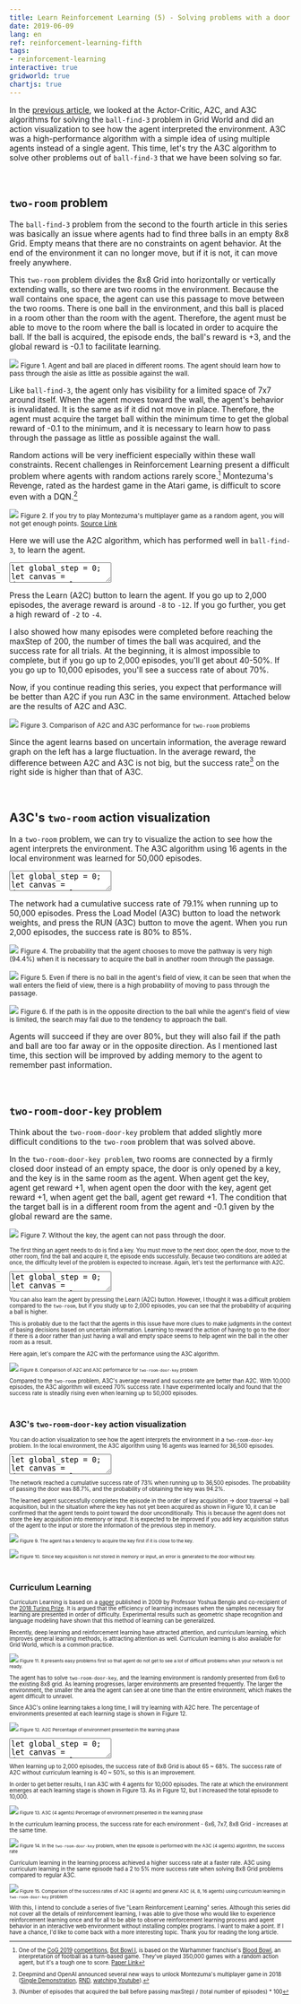 ```yaml
---
title: Learn Reinforcement Learning (5) - Solving problems with a door and a key
date: 2019-06-09
lang: en
ref: reinforcement-learning-fifth
tags:
- reinforcement-learning
interactive: true
gridworld: true
chartjs: true
---
```


In the [previous article](<https://greentec.github.io/reinforcement-learning-fourth-en/>), we looked at the Actor-Critic, A2C, and A3C algorithms for solving the `ball-find-3` problem in Grid World and did an action visualization to see how the agent interpreted the environment. A3C was a high-performance algorithm with a simple idea of using multiple agents instead of a single agent. This time, let's try the A3C algorithm to solve other problems out of `ball-find-3` that we have been solving so far.

&nbsp;
## `two-room` problem

The `ball-find-3` problem from the second to the fourth article in this series was basically an issue where agents had to find three balls in an empty 8x8 Grid. Empty means that there are no constraints on agent behavior. At the end of the environment it can no longer move, but if it is not, it can move freely anywhere.

This `two-room` problem divides the 8x8 Grid into horizontally or vertically extending walls, so there are two rooms in the environment. Because the wall contains one space, the agent can use this passage to move between the two rooms. There is one ball in the environment, and this ball is placed in a room other than the room with the agent. Therefore, the agent must be able to move to the room where the ball is located in order to acquire the ball. If the ball is acquired, the episode ends, the ball's reward is +3, and the global reward is -0.1 to facilitate learning.

![](<../images/rl5_0.png>)
<small>Figure 1. Agent and ball are placed in different rooms. The agent should learn how to pass through the aisle as little as possible against the wall.</small>

Like `ball-find-3`, the agent only has visibility for a limited space of 7x7 around itself. When the agent moves toward the wall, the agent's behavior is invalidated. It is the same as if it did not move in place. Therefore, the agent must acquire the target ball within the minimum time to get the global reward of -0.1 to the minimum, and it is necessary to learn how to pass through the passage as little as possible against the wall.

Random actions will be very inefficient especially within these wall constraints. Recent challenges in Reinforcement Learning present a difficult problem where agents with random actions rarely score.[^1] Montezuma's Revenge, rated as the hardest game in the Atari game, is difficult to score even with a DQN.[^2]

[^1]: One of the [CoG 2019](<http://ieee-cog.org/>) [competitions](<http://ieee-cog.org/competitions_conference/>), [Bot Bowl I](<https://bot-bowl.com/>), is based on the Warhammer franchise's [Blood Bowl](<https://store.steampowered.com/app/236690/Blood_Bowl_2/>), an interpretation of football as a turn-based game. They've played 350,000 games with a random action agent, but it's a tough one to score. [Paper Link](<https://njustesen.github.io/njustesen/publications/justesen2018blood.pdf>)

![](<../images/rl5_1.gif>)
<small>Figure 2. If you try to play Montezuma's multiplayer game as a random agent, you will not get enough points. [Source Link](<https://openai.com/blog/learning-montezumas-revenge-from-a-single-demonstration/>)</small>

[^2]: Deepmind and OpenAI announced several new ways to unlock Montezuma's multiplayer game in 2018 ([Single Demonstration](<https://openai.com/blog/learning-montezumas-revenge-from-a-single-demonstration/>), [RND](<https://openai.com/blog/reinforcement-learning-with-prediction-based-rewards/>), [watching Youtube](<https://arxiv.org/abs/1805.11592v1>)).

Here we will use the A2C algorithm, which has performed well in `ball-find-3`, to learn the agent.


<div>
<textarea class='codeeditor canvas hidden'>
let global_step = 0;
let canvas = document.getElementById('editor_canvas_0');
canvas.width = 410;
canvas.height = 310;
removeClass(canvas, 'previewOutside');
addClass(canvas, 'previewOutside_410');
let ctx = canvas.getContext('2d');
let env = new Env(8, canvas);
env.maxEpisodes = 2000;
const title = 'A2C';
ctx.beginPath();
ctx.fillStyle = 'lightcyan';
ctx.font = '11px monospace';
ctx.fillText(title, env.grid_W * env.grid_width + 10, 10);
ctx.closePath();
let agent = new ActorCriticAgent(env, Math.floor(Math.random() * env.grid_W), Math.floor(Math.random() * env.grid_W), canvas);
agent.ball_count = 1;
agent.vision = true;
env.setEntityWithWall(agent, {'ball': 1});
env.draw();
agent.draw();
let ball_get_count = 0;

const post = document.getElementsByClassName('post')[0];
let button = document.createElement('button');
button.style.position = 'absolute';
button.style.top = (canvas.parentNode.offsetTop + 10).toString() + 'px';
button.width = 410 - env.grid_W * env.grid_width - 30;
button.style.left = (post.offsetLeft + post.offsetWidth - button.width - 20).toString() + 'px';
button.innerHTML = 'Learn(A2C)';
canvas.parentNode.appendChild(button);

let button2 = document.createElement('button');
button2.style.position = 'absolute';
button2.style.top = (canvas.parentNode.offsetTop + 35).toString() + 'px';
button2.width = 410 - env.grid_W * env.grid_width - 30;
button2.style.left = (post.offsetLeft + post.offsetWidth - button2.width - 20).toString() + 'px';
button2.innerHTML = 'Run(A2C)';
button2.disabled = true;
canvas.parentNode.appendChild(button2);

let is_running = false;
let rewards_array = [];

let epsilon = 1.0;
let epsilon_min = 0.01;
let epsilon_multiply = 0.9999;

button.onclick = function() {
    if (is_running) return;
    is_running = true;
    iterate(true);
}

button2.onclick = function() {
    if (is_running) {
        // PAUSE
        is_running = false;

        button2.innerHTML = 'Run(A2C)';
    }
    else {
        is_running = true;
        env.maxEpisodes += 1;

        agent.x = Math.floor(Math.random() * env.grid_W);
        agent.y = Math.floor(Math.random() * env.grid_W);
        agent.reward = 0;
        agent.dir = 3;
        agent.key = false;

        // env.episodes += 1;
        env.steps = 0;
        env.reset();

        agent.ball_count = 1;
        while (true) {
            if (env.setEntityWithWall(agent, {'ball': 1}) !== null) {
                break;
            }
        }

        run();

        button2.innerHTML = 'PAUSE';
    }
}

function getAction(agent, input) {
    // if (Math.random() < epsilon) {
    //     return Math.floor(Math.random() * 4);
    // }
    return tf.tidy(() => {
        let inputTensor = tf.tensor4d(input, [1, 7, 7, 1]);
        const logits = agent.actor.predict(inputTensor);
        const actions = tf.multinomial(logits, 1, null, true);
        return actions.dataSync()[0];
    });
}

function getVision(agent) {
    let top, left;
    left = agent.x - agent.visionForward;
    top = agent.y - agent.visionForward;
    let s = [];

    for (let y = top; y < top + agent.visionForward * 2 + 1; y += 1) {
        for (let x = left; x < left + agent.visionForward * 2 + 1; x += 1) {
            if (x >= 0 && x < env.width &&
                y >= 0 && y < env.height) {
                if (env.grid[y][x].length > 0) {
                    s.push(object_to_idx[env.grid[y][x][0].type]);
                }
                else {
                    s.push(object_to_idx['empty']);
                }
            }
            else {
                s.push(object_to_idx['unseen']);
            }
        }
    }

    return s;
}

function run(is_loop = true) {
    const state = getVision(agent);
    const action = getAction(agent, state);
    let reward, done;
    [reward, done] = agent.step(action);
    agent.reward += reward;
    agent.reward = parseFloat((agent.reward).toFixed(2));

    ctx.clearRect(0, 0, env.grid_W * env.grid_width + 10, canvas.height);

    env.steps += 1;
    env.draw();
    agent.draw();

    if (done || env.steps >= env.maxSteps) {
        rewards_array.push(Math.floor(agent.reward * 10) / 10);
        if (rewards_array.length > 1) {
            ctx.clearRect(env.grid_W * env.grid_width + 10, 0, canvas.width, canvas.height);
            env.drawRewardGraph(rewards_array.slice(rewards_array.length - 100), 255, 70);

            ctx.beginPath();
            ctx.fillStyle = 'lightcyan';
            ctx.font = '11px monospace';
            ctx.fillText(title, env.grid_W * env.grid_width + 10, 10);
            ctx.closePath();

            ctx.beginPath();
            ctx.fillStyle = 'limegreen';
            ctx.font = '14px monospace';
            let avg = rewards_array.reduce((acc, cur) => acc+cur, 0) / rewards_array.length;
            ctx.fillText(`avg. reward: ${Math.floor(avg * 10) / 10}`, env.grid_W * env.grid_width + 20, env.grid_W * env.grid_width + 60);
            ctx.closePath();
        }
    }
    if (is_loop && env.episodes < env.maxEpisodes) {
        window.requestAnimationFrame(iterate);
    }
}

async function iterate(is_loop = true) {
    const state = getVision(agent);
    const action = getAction(agent, state);
    let reward, done;
    [reward, done] = agent.step(action);
    agent.reward += reward;
    agent.reward = parseFloat((agent.reward).toFixed(2));
    const next_state = getVision(agent);
    await agent.train_model(state, action, reward, next_state, done);

    // epsilon_decay
    if (epsilon > epsilon_min) {
        epsilon = epsilon * epsilon_multiply;
        epsilon = Math.floor(epsilon * 10000) / 10000;
    }

    ctx.clearRect(0, 0, env.grid_W * env.grid_width + 10, canvas.height);

    env.steps += 1;
    env.draw();
    agent.draw();

    if (done || env.steps >= env.maxSteps) {
        env.episodes += 1;
        rewards_array.push(Math.floor(agent.reward * 10) / 10);
        if (rewards_array.length > 1) {
            ctx.clearRect(env.grid_W * env.grid_width + 10, 0, canvas.width, canvas.height);
            env.drawRewardGraph(rewards_array.slice(rewards_array.length - 100), 255, 70);

            ctx.beginPath();
            ctx.fillStyle = 'lightcyan';
            ctx.font = '11px monospace';
            ctx.fillText(title, env.grid_W * env.grid_width + 10, 10);
            ctx.closePath();

            if (agent.ball_count === 0) {
                ball_get_count += 1;
            }

            ctx.beginPath();
            ctx.fillStyle = '#00ff00';
            ctx.font = '14px monospace';
            ctx.fillText(`ball: ${ball_get_count}/${env.episodes} (${Math.floor(ball_get_count/env.episodes*1000)/10}%)`, env.grid_W * env.grid_width + 20, env.grid_W * env.grid_width + 20);
            ctx.closePath();

            ctx.beginPath();
            ctx.fillStyle = 'white';
            ctx.font = '14px monospace';
            ctx.fillText(`epsilon: ${epsilon}`, env.grid_W * env.grid_width + 20, env.grid_W * env.grid_width + 40);
            ctx.closePath();

            ctx.beginPath();
            ctx.fillStyle = 'limegreen';
            ctx.font = '14px monospace';
            let avg = rewards_array.reduce((acc, cur) => acc+cur, 0) / rewards_array.length;
            ctx.fillText(`avg. reward: ${Math.floor(avg * 10) / 10}`, env.grid_W * env.grid_width + 20, env.grid_W * env.grid_width + 60);
            ctx.closePath();
        }

        agent.x = Math.floor(Math.random() * env.grid_W);
        agent.y = Math.floor(Math.random() * env.grid_W);
        agent.reward = 0;
        agent.dir = 3;
        agent.key = false;


        env.steps = 0;
        env.reset();

        agent.ball_count = 1;
        while (true) {
            if (env.setEntityWithWall(agent, {'ball': 1}) !== null) {
                break;
            }
        }
    }
    if (is_running && is_loop && env.episodes < env.maxEpisodes) {
        window.requestAnimationFrame(iterate);
    }
    else {
        button.disabled = true;
        button2.disabled = false;
        is_running = false;
    }
}

window.addEventListener('resize', function() {
    button.style.top = (canvas.parentNode.offsetTop + 10).toString() + 'px';
    button.style.left = (post.offsetLeft + post.offsetWidth - button.width - 30).toString() + 'px';

    button2.style.top = (canvas.parentNode.offsetTop + 35).toString() + 'px';
    button2.style.left = (post.offsetLeft + post.offsetWidth - button2.width - 30).toString() + 'px';
});</textarea>
</div>

Press the Learn (A2C) button to learn the agent. If you go up to 2,000 episodes, the average reward is around `-8` to `-12`. If you go further, you get a high reward of `-2` to `-4`.

I also showed how many episodes were completed before reaching the maxStep of 200, the number of times the ball was acquired, and the success rate for all trials. At the beginning, it is almost impossible to complete, but if you go up to 2,000 episodes, you'll get about 40-50%. If you go up to 10,000 episodes, you'll see a success rate of about 70%.

Now, if you continue reading this series, you expect that performance will be better than A2C if you run A3C in the same environment. Attached below are the results of A2C and A3C.

![](<../images/rl5_2.png>)
<small>Figure 3. Comparison of A2C and A3C performance for `two-room` problems</small>

Since the agent learns based on uncertain information, the average reward graph on the left has a large fluctuation. In the average reward, the difference between A2C and A3C is not big, but the success rate[^3] on the right side is higher than that of A3C.

[^3]: (Number of episodes that acquired the ball before passing maxStep) / (total number of episodes) * 100


&nbsp;
## A3C's `two-room` action visualization

In a `two-room` problem, we can try to visualize the action to see how the agent interprets the environment. The A3C algorithm using 16 agents in the local environment was learned for 50,000 episodes.

<div>
<textarea class='codeeditor canvas hidden'>
let global_step = 0;
let canvas = document.getElementById('editor_canvas_1');
canvas.width = 410;
canvas.height = 330;
removeClass(canvas, 'previewOutside');
addClass(canvas, 'previewOutside_410_330');
let ctx = canvas.getContext('2d');
let env = new Env(8, canvas);
env.maxEpisodes = 2000;
const title = 'A3C (16 agents)';
ctx.beginPath();
ctx.fillStyle = 'lightcyan';
ctx.font = '11px monospace';
ctx.fillText(title, env.grid_W * env.grid_width + 10, 10);
ctx.closePath();
let agent = new ActorCriticAgent(env, Math.floor(Math.random() * env.grid_W), Math.floor(Math.random() * env.grid_W), canvas);
agent.ball_count = 1;
agent.vision = true;
env.setEntityWithWall(agent, {'ball': 1});
env.draw();
agent.draw();
let ball_get_count = 0;

const post = document.getElementsByClassName('post')[0];
let button = document.createElement('button');
button.style.position = 'absolute';
button.style.top = (canvas.parentNode.offsetTop + 10).toString() + 'px';
button.width = 410 - env.grid_W * env.grid_width - 30;
button.style.left = (post.offsetLeft + post.offsetWidth - button.width - 20).toString() + 'px';
button.innerHTML = 'Load Model(A3C)';
canvas.parentNode.appendChild(button);

let button2 = document.createElement('button');
button2.style.position = 'absolute';
button2.style.top = (canvas.parentNode.offsetTop + 35).toString() + 'px';
button2.width = 410 - env.grid_W * env.grid_width - 30;
button2.style.left = (post.offsetLeft + post.offsetWidth - button2.width - 20).toString() + 'px';
button2.innerHTML = 'Run(A3C)';
button2.disabled = true;
canvas.parentNode.appendChild(button2);

let is_running = false;
let rewards_array = [];

let epsilon = 0.3;
let epsilon_min = 0.0;
let epsilon_multiply = 0.99;

const prob_arrow_string = ['→','↓','←','↑'];

button.onclick = async function() {
    // if (is_running) return;
    // is_running = true;
    // iterate(true);
    const actor_model = await tf.loadModel(
        'https://raw.githubusercontent.com/greentec/greentec.github.io/master/public/other/weights/tworoom_grid_8_ball_1_50000_a3c_agent_16_actor/model.json',
        'https://raw.githubusercontent.com/greentec/greentec.github.io/master/public/other/weights/tworoom_grid_8_ball_1_50000_a3c_agent_16_actor/weights.bin'
    );
    agent.actor = actor_model;
    console.log('actor model is loaded.');

    const critic_model = await tf.loadModel(
        'https://raw.githubusercontent.com/greentec/greentec.github.io/master/public/other/weights/tworoom_grid_8_ball_1_50000_a3c_agent_16_critic/model.json',
        'https://raw.githubusercontent.com/greentec/greentec.github.io/master/public/other/weights/tworoom_grid_8_ball_1_50000_a3c_agent_16_critic/weights.bin'
    );
    agent.critic = critic_model;
    console.log('critic model is loaded.');

    button.disabled = true;
    button2.disabled = false;
}

button2.onclick = function() {
    if (is_running) {
        // PAUSE
        is_running = false;

        button2.innerHTML = 'Run(A3C)';
    }
    else {
        is_running = true;

        agent.x = Math.floor(Math.random() * env.grid_W);
        agent.y = Math.floor(Math.random() * env.grid_W);
        agent.reward = 0;
        agent.dir = 3;

        // env.episodes += 1;
        env.steps = 0;
        env.reset();

        agent.ball_count = 1;
        while (true) {
            if (env.setEntityWithWall(agent, {'ball': 1}) !== null) {
                break;
            }
        }

        run();

        button2.innerHTML = 'PAUSE';
    }
}

function getAction(agent, input) {
    // if (Math.random() < epsilon) {
    //     return Math.floor(Math.random() * 4);
    // }
    return tf.tidy(() => {
        let inputTensor = tf.tensor4d(input, [1, 7, 7, 1]);
        const logits = agent.actor.predict(inputTensor);
        const actions = tf.multinomial(logits, 1, null, true);
        return actions.dataSync()[0];
    });
}

function getVision(agent) {
    let top, left;
    left = agent.x - agent.visionForward;
    top = agent.y - agent.visionForward;
    let s = [];

    for (let y = top; y < top + agent.visionForward * 2 + 1; y += 1) {
        for (let x = left; x < left + agent.visionForward * 2 + 1; x += 1) {
            if (x >= 0 && x < env.width &&
                y >= 0 && y < env.height) {
                if (env.grid[y][x].length > 0) {
                    s.push(object_to_idx[env.grid[y][x][0].type]);
                }
                else {
                    s.push(object_to_idx['empty']);
                }
            }
            else {
                s.push(object_to_idx['unseen']);
            }
        }
    }

    return s;
}

function run(is_loop = true) {
    const state = getVision(agent);
    const action = getAction(agent, state);
    let reward, done;
    [reward, done] = agent.step(action);
    agent.reward += reward;
    agent.reward = parseFloat((agent.reward).toFixed(2));

    ctx.clearRect(0, 0, env.grid_W * env.grid_width + 10, canvas.height);

    env.steps += 1;
    env.draw();
    agent.draw();

    if (done || env.steps >= env.maxSteps) {
        rewards_array.push(Math.floor(agent.reward * 10) / 10);
        if (rewards_array.length > 1) {
            ctx.clearRect(env.grid_W * env.grid_width + 10, 0, canvas.width, canvas.height);
            env.drawRewardGraph(rewards_array.slice(rewards_array.length - 100), 255, 70);

            ctx.beginPath();
            ctx.fillStyle = 'lightcyan';
            ctx.font = '11px monospace';
            ctx.fillText(title, env.grid_W * env.grid_width + 10, 10);
            ctx.closePath();

            ctx.beginPath();
            ctx.fillStyle = 'limegreen';
            ctx.font = '14px monospace';
            let avg = rewards_array.reduce((acc, cur) => acc+cur, 0) / rewards_array.length;
            ctx.fillText(`avg. reward: ${Math.floor(avg * 10) / 10}`, env.grid_W * env.grid_width + 20, env.grid_W * env.grid_width + 60);
            ctx.closePath();
        }
    }
    if (is_loop && env.episodes < env.maxEpisodes) {
        window.requestAnimationFrame(iterate);
    }
}

async function iterate(is_loop = true) {
    const state = getVision(agent);
    const action = getAction(agent, state);
    let reward, done;
    [reward, done] = agent.step(action);
    agent.reward += reward;
    agent.reward = parseFloat((agent.reward).toFixed(2));
    const next_state = getVision(agent);
    // await agent.train_model(state, action, reward, next_state, done);

    let logits = null;
    tf.tidy(() => {
        const inputTensor = tf.tensor4d(next_state, [1, 7, 7, 1]);
        const logits_tensor = agent.actor.predict(inputTensor);
        logits = logits_tensor.dataSync();
    });

    ctx.clearRect(0, 0, env.grid_W * env.grid_width + 10, canvas.height);

    env.steps += 1;
    env.draw();
    agent.draw();

    // draw action
    // console.log(logits);
    let prob_string = '';
    for (let i = 0; i < logits.length; i += 1) {
        // arrow
        ctx.beginPath();
        ctx.lineWidth = 3;
        ctx.strokeStyle = 'rgb(0,255,0)';
        ctx.moveTo((agent.x + 0.5) * env.grid_width, (agent.y + 0.5) * env.grid_width);
        ctx.lineTo(
            (agent.x + 0.5) * env.grid_width + logits[i] * dirs[i][0] * env.grid_width * 0.8,
            (agent.y + 0.5) * env.grid_width + logits[i] * dirs[i][1] * env.grid_width * 0.8
        );
        ctx.stroke();
        ctx.closePath();

        prob_string += prob_arrow_string[i] + `${Math.floor(logits[i] * 1000) / 10}%` + ' ';
    }

    // prob text
    ctx.beginPath();
    ctx.fillStyle = 'rgb(0,255,255)';
    ctx.fillText(
        prob_string,
        10,
        env.grid_W * env.grid_width + 80
    );    
    ctx.closePath();

    ctx.lineWidth = 1;

    if (done || env.steps >= env.maxSteps) {
        env.episodes += 1;

        rewards_array.push(Math.floor(agent.reward * 10) / 10);
        if (rewards_array.length > 1) {
            ctx.clearRect(env.grid_W * env.grid_width + 10, 0, canvas.width, canvas.height);
            env.drawRewardGraph(rewards_array.slice(rewards_array.length - 100), 255, 70);

            if (agent.ball_count === 0) {
                ball_get_count += 1;
            }

            ctx.beginPath();
            ctx.fillStyle = '#00ff00';
            ctx.font = '14px monospace';
            ctx.fillText(`ball: ${ball_get_count}/${env.episodes} (${Math.floor(ball_get_count/env.episodes*1000)/10}%)`, env.grid_W * env.grid_width + 20, env.grid_W * env.grid_width + 20);
            ctx.closePath();

            // ctx.beginPath();
            // ctx.fillStyle = 'white';
            // ctx.font = '14px monospace';
            // ctx.fillText(`epsilon: ${epsilon}`, env.grid_W * env.grid_width + 20, env.grid_W * env.grid_width + 40);
            // ctx.closePath();

            ctx.beginPath();
            ctx.fillStyle = 'limegreen';
            ctx.font = '14px monospace';
            let avg = rewards_array.reduce((acc, cur) => acc+cur, 0) / rewards_array.length;
            ctx.fillText(`avg. reward: ${Math.floor(avg * 10) / 10}`, env.grid_W * env.grid_width + 20, env.grid_W * env.grid_width + 60);
            ctx.closePath();
        }

        agent.x = Math.floor(Math.random() * env.grid_W);
        agent.y = Math.floor(Math.random() * env.grid_W);
        agent.reward = 0;
        agent.dir = 3;

        env.steps = 0;
        env.reset();

        // epsilon_decay
        // if (epsilon > epsilon_min) {
        //     epsilon = epsilon * epsilon_multiply;
        //     epsilon = Math.floor(epsilon * 10000) / 10000;
        // }

        agent.ball_count = 1;
        while (true) {
            if (env.setEntityWithWall(agent, {'ball': 1}) !== null) {
                break;
            }
        }
    }
    if (is_running && is_loop && env.episodes < env.maxEpisodes) {
        window.requestAnimationFrame(iterate);
    }
    else {
        button.disabled = true;
        button2.disabled = false;
        is_running = false;
    }
}

window.addEventListener('resize', function() {
    button.style.top = (canvas.parentNode.offsetTop + 10).toString() + 'px';
    button.style.left = (post.offsetLeft + post.offsetWidth - button.width - 30).toString() + 'px';

    button2.style.top = (canvas.parentNode.offsetTop + 35).toString() + 'px';
    button2.style.left = (post.offsetLeft + post.offsetWidth - button2.width - 30).toString() + 'px';
});</textarea>
</div>

The network had a cumulative success rate of 79.1% when running up to 50,000 episodes. Press the Load Model (A3C) button to load the network weights, and press the RUN (A3C) button to move the agent. When you run 2,000 episodes, the success rate is 80% to 85%.

![](<../images/rl5_4.png>)
<small>Figure 4. The probability that the agent chooses to move the pathway is very high (94.4%) when it is necessary to acquire the ball in another room through the passage.</small>

![](<../images/rl5_5.png>)
<small>Figure 5. Even if there is no ball in the agent's field of view, it can be seen that when the wall enters the field of view, there is a high probability of moving to pass through the passage.</small>

![](<../images/rl5_6.png>)
<small>Figure 6. If the path is in the opposite direction to the ball while the agent's field of view is limited, the search may fail due to the tendency to approach the ball.</small>

Agents will succeed if they are over 80%, but they will also fail if the path and ball are too far away or in the opposite direction. As I mentioned last time, this section will be improved by adding memory to the agent to remember past information.


&nbsp;
## `two-room-door-key` problem

Think about the `two-room-door-key` problem that added slightly more difficult conditions to the `two-room` problem that was solved above.

In the `two-room-door-key problem`, two rooms are connected by a firmly closed door instead of an empty space, the door is only opened by a key, and the key is in the same room as the agent. When agent get the key, agent get reward +1, when agent open the door with the key, agent get reward +1, when agent get the ball, agent get reward +1. The condition that the target ball is in a different room from the agent and -0.1 given by the global reward are the same.

![](<../images/rl5_3.gif>)
<small>Figure 7. Without the key, the agent can not pass through the door.<small>

The first thing an agent needs to do is find a key. You must move to the next door, open the door, move to the other room, find the ball and acquire it, the episode ends successfully. Because two conditions are added at once, the difficulty level of the problem is expected to increase. Again, let's test the performance with A2C.


<div>
<textarea class='codeeditor canvas hidden'>
let global_step = 0;
let canvas = document.getElementById('editor_canvas_2');
canvas.width = 410;
canvas.height = 310;
removeClass(canvas, 'previewOutside');
addClass(canvas, 'previewOutside_410');
let ctx = canvas.getContext('2d');
let env = new Env(8, canvas);
env.maxEpisodes = 2000;
const title = 'A2C';
ctx.beginPath();
ctx.fillStyle = 'lightcyan';
ctx.font = '11px monospace';
ctx.fillText(title, env.grid_W * env.grid_width + 10, 10);
ctx.closePath();
let agent = new ActorCriticAgent(env, Math.floor(Math.random() * env.grid_W), Math.floor(Math.random() * env.grid_W), canvas);
agent.ball_count = 1;
agent.door_count = 1;
agent.vision = true;
agent.key = false;
env.setEntityWithWall(agent, {'ball': 1, 'door': 1, 'key': 1});
env.draw();
agent.draw();
let ball_get_count = 0;
let door_get_count = 0;
let key_get_count = 0;

const post = document.getElementsByClassName('post')[0];
let button = document.createElement('button');
button.style.position = 'absolute';
button.style.top = (canvas.parentNode.offsetTop + 10).toString() + 'px';
button.width = 410 - env.grid_W * env.grid_width - 30;
button.style.left = (post.offsetLeft + post.offsetWidth - button.width - 20).toString() + 'px';
button.innerHTML = 'Learn(A2C)';
canvas.parentNode.appendChild(button);

let button2 = document.createElement('button');
button2.style.position = 'absolute';
button2.style.top = (canvas.parentNode.offsetTop + 35).toString() + 'px';
button2.width = 410 - env.grid_W * env.grid_width - 30;
button2.style.left = (post.offsetLeft + post.offsetWidth - button2.width - 20).toString() + 'px';
button2.innerHTML = 'Run(A2C)';
button2.disabled = true;
canvas.parentNode.appendChild(button2);

let is_running = false;
let rewards_array = [];

let epsilon = 1.0;
let epsilon_min = 0.01;
let epsilon_multiply = 0.9999;

button.onclick = function() {
    if (is_running) return;
    is_running = true;
    iterate(true);
}

button2.onclick = function() {
    if (is_running) {
        // PAUSE
        is_running = false;

        button2.innerHTML = 'Run(A2C)';
    }
    else {
        is_running = true;
        env.maxEpisodes += 1;

        agent.x = Math.floor(Math.random() * env.grid_W);
        agent.y = Math.floor(Math.random() * env.grid_W);
        agent.reward = 0;
        agent.dir = 3;
        agent.key = false;

        // env.episodes += 1;
        env.steps = 0;
        env.reset();

        agent.ball_count = 1;
        while (true) {
            if (env.setEntityWithWall(agent, {'ball': 1, 'door': 1, 'key': 1}) !== null) {
                break;
            }
        }

        run();

        button2.innerHTML = 'PAUSE';
    }
}

function getAction(agent, input) {
    // if (Math.random() < epsilon) {
    //     return Math.floor(Math.random() * 4);
    // }
    return tf.tidy(() => {
        let inputTensor = tf.tensor4d(input, [1, 7, 7, 1]);
        const logits = agent.actor.predict(inputTensor);
        const actions = tf.multinomial(logits, 1, null, true);
        return actions.dataSync()[0];
    });
}

function getVision(agent) {
    let top, left;
    left = agent.x - agent.visionForward;
    top = agent.y - agent.visionForward;
    let s = [];

    for (let y = top; y < top + agent.visionForward * 2 + 1; y += 1) {
        for (let x = left; x < left + agent.visionForward * 2 + 1; x += 1) {
            if (x >= 0 && x < env.width &&
                y >= 0 && y < env.height) {
                if (env.grid[y][x].length > 0) {
                    s.push(object_to_idx[env.grid[y][x][0].type]);
                }
                else {
                    s.push(object_to_idx['empty']);
                }
            }
            else {
                s.push(object_to_idx['unseen']);
            }
        }
    }

    return s;
}

function run(is_loop = true) {
    const state = getVision(agent);
    const action = getAction(agent, state);
    let reward, done;
    [reward, done] = agent.step(action);
    agent.reward += reward;
    agent.reward = parseFloat((agent.reward).toFixed(2));

    ctx.clearRect(0, 0, env.grid_W * env.grid_width + 10, canvas.height);

    env.steps += 1;
    env.draw();
    agent.draw();

    if (done || env.steps >= env.maxSteps) {
        rewards_array.push(Math.floor(agent.reward * 10) / 10);
        if (rewards_array.length > 1) {
            ctx.clearRect(env.grid_W * env.grid_width + 10, 0, canvas.width, canvas.height);
            env.drawRewardGraph(rewards_array.slice(rewards_array.length - 100), 255, 70);

            ctx.beginPath();
            ctx.fillStyle = 'lightcyan';
            ctx.font = '11px monospace';
            ctx.fillText(title, env.grid_W * env.grid_width + 10, 10);
            ctx.closePath();

            ctx.beginPath();
            ctx.fillStyle = 'limegreen';
            ctx.font = '14px monospace';
            let avg = rewards_array.reduce((acc, cur) => acc+cur, 0) / rewards_array.length;
            ctx.fillText(`avg. reward: ${Math.floor(avg * 10) / 10}`, env.grid_W * env.grid_width + 20, env.grid_W * env.grid_width + 60);
            ctx.closePath();
        }
    }
    if (is_loop && env.episodes < env.maxEpisodes) {
        window.requestAnimationFrame(iterate);
    }
}

async function iterate(is_loop = true) {
    const state = getVision(agent);
    const action = getAction(agent, state);
    let reward, done;
    [reward, done] = agent.step(action);
    agent.reward += reward;
    agent.reward = parseFloat((agent.reward).toFixed(2));
    const next_state = getVision(agent);
    await agent.train_model(state, action, reward, next_state, done);

    // epsilon_decay
    if (epsilon > epsilon_min) {
        epsilon = epsilon * epsilon_multiply;
        epsilon = Math.floor(epsilon * 10000) / 10000;
    }

    ctx.clearRect(0, 0, env.grid_W * env.grid_width + 10, canvas.height);

    env.steps += 1;
    env.draw();
    agent.draw();

    if (done || env.steps >= env.maxSteps) {
        env.episodes += 1;
        rewards_array.push(Math.floor(agent.reward * 10) / 10);
        if (rewards_array.length > 1) {
            ctx.clearRect(env.grid_W * env.grid_width + 10, 0, canvas.width, canvas.height);
            env.drawRewardGraph(rewards_array.slice(rewards_array.length - 100), 255, 70);

            ctx.beginPath();
            ctx.fillStyle = 'lightcyan';
            ctx.font = '11px monospace';
            ctx.fillText(title, env.grid_W * env.grid_width + 10, 10);
            ctx.closePath();

            if (agent.ball_count === 0) {
                ball_get_count += 1;
            }
            if (agent.door_count === 0) {
                door_get_count += 1;
            }
            if (agent.key === true) {
                key_get_count += 1;
            }

            ctx.beginPath();
            ctx.fillStyle = '#00ff00';
            ctx.font = '14px monospace';
            ctx.fillText(`ball: ${ball_get_count}/${env.episodes} (${Math.floor(ball_get_count/env.episodes*1000)/10}%)`, env.grid_W * env.grid_width + 20, env.grid_W * env.grid_width - 20);
            ctx.closePath();

            ctx.beginPath();
            ctx.fillStyle = '#8650c4';
            ctx.font = '14px monospace';
            ctx.fillText(`door: ${door_get_count}/${env.episodes} (${Math.floor(door_get_count/env.episodes*1000)/10}%)`, env.grid_W * env.grid_width + 20, env.grid_W * env.grid_width);
            ctx.closePath();

            ctx.beginPath();
            ctx.fillStyle = '#8650c4';
            ctx.font = '14px monospace';
            ctx.fillText(`key: ${key_get_count}/${env.episodes} (${Math.floor(key_get_count/env.episodes*1000)/10}%)`, env.grid_W * env.grid_width + 20, env.grid_W * env.grid_width + 20);
            ctx.closePath();

            ctx.beginPath();
            ctx.fillStyle = 'white';
            ctx.font = '14px monospace';
            ctx.fillText(`epsilon: ${epsilon}`, env.grid_W * env.grid_width + 20, env.grid_W * env.grid_width + 40);
            ctx.closePath();

            ctx.beginPath();
            ctx.fillStyle = 'limegreen';
            ctx.font = '14px monospace';
            let avg = rewards_array.reduce((acc, cur) => acc+cur, 0) / rewards_array.length;
            ctx.fillText(`avg. reward: ${Math.floor(avg * 10) / 10}`, env.grid_W * env.grid_width + 20, env.grid_W * env.grid_width + 60);
            ctx.closePath();
        }

        agent.x = Math.floor(Math.random() * env.grid_W);
        agent.y = Math.floor(Math.random() * env.grid_W);
        agent.reward = 0;
        agent.dir = 3;
        agent.key = false;


        env.steps = 0;
        env.reset();

        agent.ball_count = 1;
        agent.door_count = 1;
        while (true) {
            if (env.setEntityWithWall(agent, {'ball': 1, 'door': 1, 'key': 1}) !== null) {
                break;
            }
        }
    }
    if (is_running && is_loop && env.episodes < env.maxEpisodes) {
        window.requestAnimationFrame(iterate);
    }
    else {
        button.disabled = true;
        button2.disabled = false;
        is_running = false;
    }
}

window.addEventListener('resize', function() {
    button.style.top = (canvas.parentNode.offsetTop + 10).toString() + 'px';
    button.style.left = (post.offsetLeft + post.offsetWidth - button.width - 30).toString() + 'px';

    button2.style.top = (canvas.parentNode.offsetTop + 35).toString() + 'px';
    button2.style.left = (post.offsetLeft + post.offsetWidth - button2.width - 30).toString() + 'px';
});</textarea>
</div>

You can also learn the agent by pressing the Learn (A2C) button. However, I thought it was a difficult problem compared to the `two-room`, but if you study up to 2,000 episodes, you can see that the probability of acquiring a ball is higher.

This is probably due to the fact that the agents in this issue have more clues to make judgments in the context of basing decisions based on uncertain information. Learning to reward the action of having to go to the door if there is a door rather than just having a wall and empty space seems to help agent win the ball in the other room as a result.

Here again, let's compare the A2C with the performance using the A3C algorithm.

![](<../images/rl5_13.png>)
<small>Figure 8. Comparison of A2C and A3C performance for `two-room-door-key` problem</small>

Compared to the `two-room` problem, A3C's average reward and success rate are better than A2C. With 10,000 episodes, the A3C algorithm will exceed 70% success rate. I have experimented locally and found that the success rate is steadily rising even when learning up to 50,000 episodes.


&nbsp;
## A3C's `two-room-door-key` action visualization

You can do action visualization to see how the agent interprets the environment in a `two-room-door-key` problem. In the local environment, the A3C algorithm using 16 agents was learned for 36,500 episodes.

<div>
<textarea class='codeeditor canvas hidden'>
let global_step = 0;
let canvas = document.getElementById('editor_canvas_3');
canvas.width = 410;
canvas.height = 330;
removeClass(canvas, 'previewOutside');
addClass(canvas, 'previewOutside_410_330');
let ctx = canvas.getContext('2d');
let env = new Env(8, canvas);
env.maxEpisodes = 2000;
const title = 'A3C (16 agents)';
ctx.beginPath();
ctx.fillStyle = 'lightcyan';
ctx.font = '11px monospace';
ctx.fillText(title, env.grid_W * env.grid_width + 10, 10);
ctx.closePath();
let agent = new ActorCriticAgent(env, Math.floor(Math.random() * env.grid_W), Math.floor(Math.random() * env.grid_W), canvas);
agent.ball_count = 1;
agent.door_count = 1;
agent.vision = true;
agent.key = false;
env.setEntityWithWall(agent, {'ball': 1, 'door': 1, 'key': 1});
env.draw();
agent.draw();
let ball_get_count = 0;
let door_get_count = 0;
let key_get_count = 0;

const post = document.getElementsByClassName('post')[0];
let button = document.createElement('button');
button.style.position = 'absolute';
button.style.top = (canvas.parentNode.offsetTop + 10).toString() + 'px';
button.width = 410 - env.grid_W * env.grid_width - 30;
button.style.left = (post.offsetLeft + post.offsetWidth - button.width - 20).toString() + 'px';
button.innerHTML = 'Load Model(A3C)';
canvas.parentNode.appendChild(button);

let button2 = document.createElement('button');
button2.style.position = 'absolute';
button2.style.top = (canvas.parentNode.offsetTop + 35).toString() + 'px';
button2.width = 410 - env.grid_W * env.grid_width - 30;
button2.style.left = (post.offsetLeft + post.offsetWidth - button2.width - 20).toString() + 'px';
button2.innerHTML = 'Run(A3C)';
button2.disabled = true;
canvas.parentNode.appendChild(button2);

let is_running = false;
let rewards_array = [];

let epsilon = 0.3;
let epsilon_min = 0.0;
let epsilon_multiply = 0.99;

const prob_arrow_string = ['→','↓','←','↑'];

button.onclick = async function() {
    // if (is_running) return;
    // is_running = true;
    // iterate(true);
    const actor_model = await tf.loadModel(
        'https://raw.githubusercontent.com/greentec/greentec.github.io/master/public/other/weights/tworoom_doorkey_grid_8_ball_1_36500_agent_16_actor/model.json',
        'https://raw.githubusercontent.com/greentec/greentec.github.io/master/public/other/weights/tworoom_doorkey_grid_8_ball_1_36500_agent_16_actor/weights.bin'
    );
    agent.actor = actor_model;
    console.log('actor model is loaded.');

    const critic_model = await tf.loadModel(
        'https://raw.githubusercontent.com/greentec/greentec.github.io/master/public/other/weights/tworoom_doorkey_grid_8_ball_1_36500_agent_16_critic/model.json',
        'https://raw.githubusercontent.com/greentec/greentec.github.io/master/public/other/weights/tworoom_doorkey_grid_8_ball_1_36500_agent_16_critic/weights.bin'
    );
    agent.critic = critic_model;
    console.log('critic model is loaded.');

    button.disabled = true;
    button2.disabled = false;
}

button2.onclick = function() {
    if (is_running) {
        // PAUSE
        is_running = false;

        button2.innerHTML = 'Run(A3C)';
    }
    else {
        is_running = true;

        agent.x = Math.floor(Math.random() * env.grid_W);
        agent.y = Math.floor(Math.random() * env.grid_W);
        agent.reward = 0;
        agent.dir = 3;
        agent.key = false;

        // env.episodes += 1;
        env.steps = 0;
        env.reset();

        agent.ball_count = 1;
        while (true) {
            if (env.setEntityWithWall(agent, {'ball': 1, 'door': 1, 'key': 1}) !== null) {
                break;
            }
        }

        run();

        button2.innerHTML = 'PAUSE';
    }
}

function getAction(agent, input) {
    // if (Math.random() < epsilon) {
    //     return Math.floor(Math.random() * 4);
    // }
    return tf.tidy(() => {
        let inputTensor = tf.tensor4d(input, [1, 7, 7, 1]);
        const logits = agent.actor.predict(inputTensor);
        const actions = tf.multinomial(logits, 1, null, true);
        return actions.dataSync()[0];
    });
}

function getVision(agent) {
    let top, left;
    left = agent.x - agent.visionForward;
    top = agent.y - agent.visionForward;
    let s = [];

    for (let y = top; y < top + agent.visionForward * 2 + 1; y += 1) {
        for (let x = left; x < left + agent.visionForward * 2 + 1; x += 1) {
            if (x >= 0 && x < env.width &&
                y >= 0 && y < env.height) {
                if (env.grid[y][x].length > 0) {
                    s.push(object_to_idx[env.grid[y][x][0].type]);
                }
                else {
                    s.push(object_to_idx['empty']);
                }
            }
            else {
                s.push(object_to_idx['unseen']);
            }
        }
    }

    return s;
}

function run(is_loop = true) {
    const state = getVision(agent);
    const action = getAction(agent, state);
    let reward, done;
    [reward, done] = agent.step(action);
    agent.reward += reward;
    agent.reward = parseFloat((agent.reward).toFixed(2));

    ctx.clearRect(0, 0, env.grid_W * env.grid_width + 10, canvas.height);

    env.steps += 1;
    env.draw();
    agent.draw();

    if (done || env.steps >= env.maxSteps) {
        rewards_array.push(Math.floor(agent.reward * 10) / 10);
        if (rewards_array.length > 1) {
            ctx.clearRect(env.grid_W * env.grid_width + 10, 0, canvas.width, canvas.height);
            env.drawRewardGraph(rewards_array.slice(rewards_array.length - 100), 255, 70);

            ctx.beginPath();
            ctx.fillStyle = 'lightcyan';
            ctx.font = '11px monospace';
            ctx.fillText(title, env.grid_W * env.grid_width + 10, 10);
            ctx.closePath();

            ctx.beginPath();
            ctx.fillStyle = 'limegreen';
            ctx.font = '14px monospace';
            let avg = rewards_array.reduce((acc, cur) => acc+cur, 0) / rewards_array.length;
            ctx.fillText(`avg. reward: ${Math.floor(avg * 10) / 10}`, env.grid_W * env.grid_width + 20, env.grid_W * env.grid_width + 60);
            ctx.closePath();
        }
    }
    if (is_loop && env.episodes < env.maxEpisodes) {
        window.requestAnimationFrame(iterate);
    }
}

async function iterate(is_loop = true) {
    const state = getVision(agent);
    const action = getAction(agent, state);
    let reward, done;
    [reward, done] = agent.step(action);
    agent.reward += reward;
    agent.reward = parseFloat((agent.reward).toFixed(2));
    const next_state = getVision(agent);
    // await agent.train_model(state, action, reward, next_state, done);

    let logits = null;
    tf.tidy(() => {
        const inputTensor = tf.tensor4d(next_state, [1, 7, 7, 1]);
        const logits_tensor = agent.actor.predict(inputTensor);
        logits = logits_tensor.dataSync();
    });

    ctx.clearRect(0, 0, env.grid_W * env.grid_width + 10, canvas.height);

    env.steps += 1;
    env.draw();
    agent.draw();

    // draw action
    // console.log(logits);
    let prob_string = '';
    for (let i = 0; i < logits.length; i += 1) {
        // arrow
        ctx.beginPath();
        ctx.lineWidth = 3;
        ctx.strokeStyle = 'rgb(0,255,0)';
        ctx.moveTo((agent.x + 0.5) * env.grid_width, (agent.y + 0.5) * env.grid_width);
        ctx.lineTo(
            (agent.x + 0.5) * env.grid_width + logits[i] * dirs[i][0] * env.grid_width * 0.8,
            (agent.y + 0.5) * env.grid_width + logits[i] * dirs[i][1] * env.grid_width * 0.8
        );
        ctx.stroke();
        ctx.closePath();

        prob_string += prob_arrow_string[i] + `${Math.floor(logits[i] * 1000) / 10}%` + ' ';
    }

    // prob text
    ctx.beginPath();
    ctx.fillStyle = 'rgb(0,255,255)';
    ctx.fillText(
        prob_string,
        10,
        env.grid_W * env.grid_width + 80
    );    
    ctx.closePath();

    ctx.lineWidth = 1;

    if (done || env.steps >= env.maxSteps) {
        env.episodes += 1;

        rewards_array.push(Math.floor(agent.reward * 10) / 10);
        if (rewards_array.length > 1) {
            ctx.clearRect(env.grid_W * env.grid_width + 10, 0, canvas.width, canvas.height);
            env.drawRewardGraph(rewards_array.slice(rewards_array.length - 100), 255, 70);

            ctx.beginPath();
            ctx.fillStyle = 'lightcyan';
            ctx.font = '11px monospace';
            ctx.fillText(title, env.grid_W * env.grid_width + 10, 10);
            ctx.closePath();

            if (agent.ball_count === 0) {
                ball_get_count += 1;
            }
            if (agent.door_count === 0) {
                door_get_count += 1;
            }
            if (agent.key === true) {
                key_get_count += 1;
            }

            ctx.beginPath();
            ctx.fillStyle = '#00ff00';
            ctx.font = '14px monospace';
            ctx.fillText(`ball: ${ball_get_count}/${env.episodes} (${Math.floor(ball_get_count/env.episodes*1000)/10}%)`, env.grid_W * env.grid_width + 20, env.grid_W * env.grid_width - 20);
            ctx.closePath();

            ctx.beginPath();
            ctx.fillStyle = '#8650c4';
            ctx.font = '14px monospace';
            ctx.fillText(`door: ${door_get_count}/${env.episodes} (${Math.floor(door_get_count/env.episodes*1000)/10}%)`, env.grid_W * env.grid_width + 20, env.grid_W * env.grid_width);
            ctx.closePath();

            ctx.beginPath();
            ctx.fillStyle = '#8650c4';
            ctx.font = '14px monospace';
            ctx.fillText(`key: ${key_get_count}/${env.episodes} (${Math.floor(key_get_count/env.episodes*1000)/10}%)`, env.grid_W * env.grid_width + 20, env.grid_W * env.grid_width + 20);
            ctx.closePath();

            // ctx.beginPath();
            // ctx.fillStyle = 'white';
            // ctx.font = '14px monospace';
            // ctx.fillText(`epsilon: ${epsilon}`, env.grid_W * env.grid_width + 20, env.grid_W * env.grid_width + 40);
            // ctx.closePath();

            ctx.beginPath();
            ctx.fillStyle = 'limegreen';
            ctx.font = '14px monospace';
            let avg = rewards_array.reduce((acc, cur) => acc+cur, 0) / rewards_array.length;
            ctx.fillText(`avg. reward: ${Math.floor(avg * 10) / 10}`, env.grid_W * env.grid_width + 20, env.grid_W * env.grid_width + 60);
            ctx.closePath();
        }

        agent.x = Math.floor(Math.random() * env.grid_W);
        agent.y = Math.floor(Math.random() * env.grid_W);
        agent.reward = 0;
        agent.dir = 3;
        agent.key = false;

        env.steps = 0;
        env.reset();

        // epsilon_decay
        // if (epsilon > epsilon_min) {
        //     epsilon = epsilon * epsilon_multiply;
        //     epsilon = Math.floor(epsilon * 10000) / 10000;
        // }

        agent.ball_count = 1;
        agent.door_count = 1;
        while (true) {
            if (env.setEntityWithWall(agent, {'ball': 1, 'door': 1, 'key': 1}) !== null) {
                break;
            }
        }
    }
    if (is_running && is_loop && env.episodes < env.maxEpisodes) {
        window.requestAnimationFrame(iterate);
    }
    else {
        button.disabled = true;
        button2.disabled = false;
        is_running = false;
    }
}

window.addEventListener('resize', function() {
    button.style.top = (canvas.parentNode.offsetTop + 10).toString() + 'px';
    button.style.left = (post.offsetLeft + post.offsetWidth - button.width - 30).toString() + 'px';

    button2.style.top = (canvas.parentNode.offsetTop + 35).toString() + 'px';
    button2.style.left = (post.offsetLeft + post.offsetWidth - button2.width - 30).toString() + 'px';
});</textarea>
</div>

The network reached a cumulative success rate of 73% when running up to 36,500 episodes. The probability of passing the door was 88.7%, and the probability of obtaining the key was 94.2%.

The learned agent successfully completes the episode in the order of key acquisition → door traversal → ball acquisition, but in the situation where the key has not yet been acquired as shown in Figure 10, it can be confirmed that the agent tends to point toward the door unconditionally. This is because the agent does not store the key acquisition into memory or input. It is expected to be improved if you add key acquisition status of the agent to the input or store the information of the previous step in memory.

![](<../images/rl5_6_1.png>)
<small>Figure 9. The agent has a tendency to acquire the key first if it is close to the key.</small>

![](<../images/rl5_7.png>)
<small>Figure 10. Since key acquisition is not stored in memory or input, an error is generated to the door without key.</small>


&nbsp;
## Curriculum Learning

Curriculum Learning is based on a [paper](<https://dl.acm.org/citation.cfm?id=1553380>) published in 2009 by Professor Yoshua Bengio and co-recipient of the [2018 Turing Prize](<https://awards.acm.org/about/2018-turing>). It is argued that the efficiency of learning increases when the samples necessary for learning are presented in order of difficulty. Experimental results such as geometric shape recognition and language modeling have shown that this method of learning can be generalized.

Recently, deep learning and reinforcement learning have attracted attention, and curriculum learning, which improves general learning methods, is attracting attention as well. Curriculum learning is also available for Grid World, which is a common practice.

![](<../images/rl5_12.png>)
<small>Figure 11. It presents easy problems first so that agent do not get to see a lot of difficult problems when your network is not ready.</small>

The agent has to solve `two-room-door-key`, and the learning environment is randomly presented from 6x6 to the existing 8x8 grid. As learning progresses, larger environments are presented frequently. The larger the environment, the smaller the area the agent can see at one time than the entire environment, which makes the agent difficult to unravel.

Since A3C's online learning takes a long time, I will try learning with A2C here. The percentage of environments presented at each learning stage is shown in Figure 12.

![](<../images/rl5_8.png>)
<small>Figure 12. A2C Percentage of environment presented in the learning phase</small>


<div>
<textarea class='codeeditor canvas hidden'>
let global_step = 0;
let canvas = document.getElementById('editor_canvas_4');
canvas.width = 410;
canvas.height = 310;
removeClass(canvas, 'previewOutside');
addClass(canvas, 'previewOutside_410');
let ctx = canvas.getContext('2d');
let env = new Env(6, canvas);
env.maxEpisodes = 2000;
const title = 'A2C, Curriculum Learning';
ctx.beginPath();
ctx.fillStyle = 'lightcyan';
ctx.font = '11px monospace';
ctx.fillText(title, env.grid_W_max * env.grid_width + 10, 10);
ctx.closePath();
let agent = new ActorCriticAgent(env, Math.floor(Math.random() * env.grid_W), Math.floor(Math.random() * env.grid_W), canvas);
agent.ball_count = 1;
agent.door_count = 1;
agent.vision = true;
agent.key = false;
env.setEntityWithWall(agent, {'ball': 1, 'door': 1, 'key': 1});
env.draw();
agent.draw();
let ball_get_count = 0;
let ball_get_count_8 = 0;
let ball_get_count_7 = 0;
let ball_get_count_6 = 0;
let total_episode_8 = 0;
let total_episode_7 = 0;
let total_episode_6 = 0;
let door_get_count = 0;
let key_get_count = 0;
let grid_prob = {
    'early':[6,6,6,6,6,6,7,7,7,8],
    'middle':[6,6,6,7,7,7,7,7,8,8],
    'late':[6,7,7,7,8,8,8,8,8,8]
}

const post = document.getElementsByClassName('post')[0];
let button = document.createElement('button');
button.style.position = 'absolute';
button.style.top = (canvas.parentNode.offsetTop + 10).toString() + 'px';
button.width = 410 - env.grid_W_max * env.grid_width - 30;
button.style.left = (post.offsetLeft + post.offsetWidth - button.width - 20).toString() + 'px';
button.innerHTML = 'Learn(A2C)';
canvas.parentNode.appendChild(button);

let button2 = document.createElement('button');
button2.style.position = 'absolute';
button2.style.top = (canvas.parentNode.offsetTop + 35).toString() + 'px';
button2.width = 410 - env.grid_W_max * env.grid_width - 30;
button2.style.left = (post.offsetLeft + post.offsetWidth - button2.width - 20).toString() + 'px';
button2.innerHTML = 'Run(A2C)';
button2.disabled = true;
canvas.parentNode.appendChild(button2);

let is_running = false;
let rewards_array = [];

let epsilon = 1.0;
let epsilon_min = 0.01;
let epsilon_multiply = 0.9999;

button.onclick = function() {
    if (is_running) return;
    is_running = true;
    iterate(true);
}

button2.onclick = function() {
    if (is_running) {
        // PAUSE
        is_running = false;

        button2.innerHTML = 'Run(A2C)';
    }
    else {
        is_running = true;
        env.maxEpisodes += 1;

        agent.x = Math.floor(Math.random() * env.grid_W);
        agent.y = Math.floor(Math.random() * env.grid_W);
        agent.reward = 0;
        agent.dir = 3;
        agent.key = false;

        // env.episodes += 1;
        env.steps = 0;
        env.reset();

        agent.ball_count = 1;
        while (true) {
            if (env.setEntityWithWall(agent, {'ball': 1, 'door': 1, 'key': 1}) !== null) {
                break;
            }
        }

        run();

        button2.innerHTML = 'PAUSE';
    }
}

function getAction(agent, input) {
    // if (Math.random() < epsilon) {
    //     return Math.floor(Math.random() * 4);
    // }
    return tf.tidy(() => {
        let inputTensor = tf.tensor4d(input, [1, 7, 7, 1]);
        const logits = agent.actor.predict(inputTensor);
        const actions = tf.multinomial(logits, 1, null, true);
        return actions.dataSync()[0];
    });
}

function getVision(agent) {
    let top, left;
    left = agent.x - agent.visionForward;
    top = agent.y - agent.visionForward;
    let s = [];

    for (let y = top; y < top + agent.visionForward * 2 + 1; y += 1) {
        for (let x = left; x < left + agent.visionForward * 2 + 1; x += 1) {
            if (x >= 0 && x < env.width &&
                y >= 0 && y < env.height) {
                if (env.grid[y][x].length > 0) {
                    s.push(object_to_idx[env.grid[y][x][0].type]);
                }
                else {
                    s.push(object_to_idx['empty']);
                }
            }
            else {
                s.push(object_to_idx['unseen']);
            }
        }
    }

    return s;
}

function run(is_loop = true) {
    const state = getVision(agent);
    const action = getAction(agent, state);
    let reward, done;
    [reward, done] = agent.step(action);
    agent.reward += reward;
    agent.reward = parseFloat((agent.reward).toFixed(2));

    ctx.clearRect(0, 0, env.grid_W_max * env.grid_width + 10, canvas.height);

    env.steps += 1;
    env.draw();
    agent.draw();

    if (done || env.steps >= env.maxSteps) {
        rewards_array.push(Math.floor(agent.reward * 10) / 10);
        if (rewards_array.length > 1) {
            ctx.clearRect(env.grid_W_max * env.grid_width + 10, 0, canvas.width, canvas.height);
            env.drawRewardGraph(rewards_array.slice(rewards_array.length - 100), 255, 70);

            ctx.beginPath();
            ctx.fillStyle = 'lightcyan';
            ctx.font = '11px monospace';
            ctx.fillText(title, env.grid_W_max * env.grid_width + 10, 10);
            ctx.closePath();

            ctx.beginPath();
            ctx.fillStyle = 'limegreen';
            ctx.font = '14px monospace';
            let avg = rewards_array.reduce((acc, cur) => acc+cur, 0) / rewards_array.length;
            ctx.fillText(`avg. reward: ${Math.floor(avg * 10) / 10}`, env.grid_W_max * env.grid_width + 20, env.grid_W_max * env.grid_width + 60);
            ctx.closePath();
        }
    }
    if (is_loop && env.episodes < env.maxEpisodes) {
        window.requestAnimationFrame(iterate);
    }
}

async function iterate(is_loop = true) {
    const state = getVision(agent);
    const action = getAction(agent, state);
    let reward, done;
    [reward, done] = agent.step(action);
    agent.reward += reward;
    agent.reward = parseFloat((agent.reward).toFixed(2));
    const next_state = getVision(agent);
    await agent.train_model(state, action, reward, next_state, done);

    // epsilon_decay
    if (epsilon > epsilon_min) {
        epsilon = epsilon * epsilon_multiply;
        epsilon = Math.floor(epsilon * 10000) / 10000;
    }

    ctx.clearRect(0, 0, env.grid_W_max * env.grid_width + 10, canvas.height);

    env.steps += 1;
    env.draw();
    agent.draw();

    if (done || env.steps >= env.maxSteps) {
        env.episodes += 1;
        if (env.grid_W === 8) {
            total_episode_8 += 1;
        }
        else if (env.grid_W === 7) {
            total_episode_7 += 1;
        }
        else if (env.grid_W === 6) {
            total_episode_6 += 1;
        }

        rewards_array.push(Math.floor(agent.reward * 10) / 10);
        if (rewards_array.length > 1) {
            ctx.clearRect(env.grid_W_max * env.grid_width + 10, 0, canvas.width, canvas.height);
            env.drawRewardGraph(rewards_array.slice(rewards_array.length - 100), 255, 70);

            ctx.beginPath();
            ctx.fillStyle = 'lightcyan';
            ctx.font = '11px monospace';
            ctx.fillText(title, env.grid_W_max * env.grid_width + 10, 10);
            ctx.closePath();

            if (agent.ball_count === 0) {
                if (env.grid_W === 6) {
                    ball_get_count_6 += 1;
                }
                else if (env.grid_W === 7) {
                    ball_get_count_7 += 1;
                }
                else if (env.grid_W === 8) {
                    ball_get_count_8 += 1;
                }
                ball_get_count += 1;
            }
            if (agent.door_count === 0) {
                door_get_count += 1;
            }
            if (agent.key === true) {
                key_get_count += 1;
            }

            ctx.beginPath();
            ctx.fillStyle = '#8650c4';
            ctx.font = '14px monospace';
            ctx.fillText(`6x6: ${ball_get_count_6}/${total_episode_6} (${Math.floor(ball_get_count_6/total_episode_6*1000)/10}%)`, env.grid_W_max * env.grid_width + 20, env.grid_W_max * env.grid_width - 20);
            ctx.closePath();

            ctx.beginPath();
            ctx.fillStyle = '#8650c4';
            ctx.font = '14px monospace';
            ctx.fillText(`7x7: ${ball_get_count_7}/${total_episode_7} (${Math.floor(ball_get_count_7/total_episode_7*1000)/10}%)`, env.grid_W_max * env.grid_width + 20, env.grid_W_max * env.grid_width);
            ctx.closePath();

            ctx.beginPath();
            ctx.fillStyle = '#00ff00';
            ctx.font = '14px monospace';
            ctx.fillText(`8x8: ${ball_get_count_8}/${total_episode_8} (${Math.floor(ball_get_count_8/total_episode_8*1000)/10}%)`, env.grid_W_max * env.grid_width + 20, env.grid_W_max * env.grid_width + 20);
            ctx.closePath();

            ctx.beginPath();
            ctx.fillStyle = 'white';
            ctx.font = '14px monospace';
            ctx.fillText(`epsilon: ${epsilon}`, env.grid_W_max * env.grid_width + 20, env.grid_W_max * env.grid_width + 40);
            ctx.closePath();

            ctx.beginPath();
            ctx.fillStyle = 'limegreen';
            ctx.font = '14px monospace';
            let avg = rewards_array.reduce((acc, cur) => acc+cur, 0) / rewards_array.length;
            ctx.fillText(`avg. reward: ${Math.floor(avg * 10) / 10}`, env.grid_W_max * env.grid_width + 20, env.grid_W_max * env.grid_width + 60);
            ctx.closePath();
        }


        if (env.episodes < env.maxEpisodes * 0.3) {
            // pass
            let w = grid_prob['early'][Math.floor(Math.random() * grid_prob['early'].length)];
            if (env.grid_W !== w) {
                env.initGrid(w, w);
                agent.env = env;
            }
        }
        else if (env.episodes < env.maxEpisodes * 0.6) {
            let w = grid_prob['middle'][Math.floor(Math.random() * grid_prob['middle'].length)];
            if (env.grid_W !== w) {
                env.initGrid(w, w);
                agent.env = env;
            }
        }
        else {
            let w = grid_prob['late'][Math.floor(Math.random() * grid_prob['late'].length)];
            if (env.grid_W !== w) {
                env.initGrid(w, w);
                agent.env = env;
            }
        }

        agent.x = Math.floor(Math.random() * env.grid_W);
        agent.y = Math.floor(Math.random() * env.grid_W);
        agent.reward = 0;
        agent.dir = 3;
        agent.key = false;


        env.steps = 0;
        env.reset();

        agent.ball_count = 1;
        agent.door_count = 1;
        while (true) {
            if (env.setEntityWithWall(agent, {'ball': 1, 'door': 1, 'key': 1}) !== null) {
                break;
            }
        }
    }
    if (is_running && is_loop && env.episodes < env.maxEpisodes) {
        window.requestAnimationFrame(iterate);
    }
    else {
        button.disabled = true;
        button2.disabled = false;
        is_running = false;
    }
}

window.addEventListener('resize', function() {
    button.style.top = (canvas.parentNode.offsetTop + 10).toString() + 'px';
    button.style.left = (post.offsetLeft + post.offsetWidth - button.width - 30).toString() + 'px';

    button2.style.top = (canvas.parentNode.offsetTop + 35).toString() + 'px';
    button2.style.left = (post.offsetLeft + post.offsetWidth - button2.width - 30).toString() + 'px';
});</textarea>
</div>

When learning up to 2,000 episodes, the success rate of 8x8 Grid is about 65 ~ 68%. The success rate of A2C without curriculum learning is 40 ~ 50%, so this is an improvement.

In order to get better results, I ran A3C with 4 agents for 10,000 episodes. The rate at which the environment emerges at each learning stage is shown in Figure 13. As in Figure 12, but I increased the total episode to 10,000.

![](<../images/rl5_9.png>)
<small>Figure 13. A3C (4 agents) Percentage of environment presented in the learning phase</small>

In the curriculum learning process, the success rate for each environment - 6x6, 7x7, 8x8 Grid - increases at the same time.

![](<../images/rl5_10.png>)
<small>Figure 14. In the `two-room-door-key` problem, when the episode is performed with the A3C (4 agents) algorithm, the success rate</small>

Curriculum learning in the learning process achieved a higher success rate at a faster rate. A3C using curriculum learning in the same episode had a 2 to 5% more success rate when solving 8x8 Grid problems compared to regular A3C.

![](<../images/rl5_11.png>)
<small>Figure 15. Comparison of the success rates of A3C (4 agents) and general A3C (4, 8, 16 agents) using curriculum learning in `two-room-door-key` problem</small>

With this, I intend to conclude a series of five "Learn Reinforcement Learning" series. Although this series did not cover all the details of reinforcement learning, I was able to give those who would like to experience reinforcement learning once and for all to be able to observe reinforcement learning process and agent behavior in an interactive web environment without installing complex programs. I want to make a point. If I have a chance, I'd like to come back with a more interesting topic. Thank you for reading the long article.

